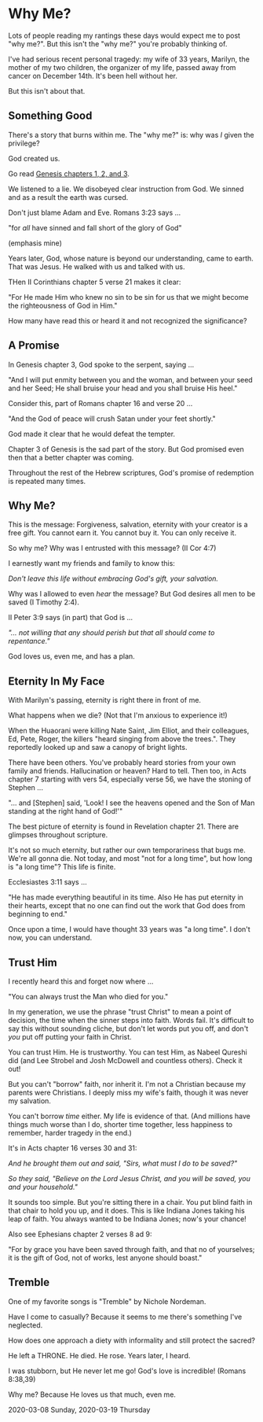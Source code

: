 # Why Me?

Lots of people reading my rantings these days would expect me to post
"why me?". But this isn't the "why me?" you're probably thinking of.

I've had serious recent personal tragedy: my wife of 33 years,
Marilyn, the mother of my two children, the organizer of my life,
passed away from cancer on December 14th. It's been hell without her.

But this isn't about that.

## Something Good

There's a story that burns within me.
The "why me?" is: why was *I* given the privilege?

God created us.

Go read [Genesis chapters 1, 2, and 3](https://www.biblegateway.com/passage/?search=genesis%201-3&version=NASB).

We listened to a lie. We disobeyed clear instruction from God.
We sinned and as a result the earth was cursed.

Don't just blame Adam and Eve. Romans 3:23 says ...

"for *all* have sinned and fall short of the glory of God"

(emphasis mine)

Years later, God, whose nature is beyond our understanding,
came to earth. That was Jesus. He walked with us and talked with us.

THen II Corinthians chapter 5 verse 21 makes it clear:

"For He made Him who knew no sin to be sin for us
that we might become the righteousness of God in Him."

How many have read this or heard it and not recognized the significance?

## A Promise

In Genesis chapter 3, God spoke to the serpent, saying ...

"And I will put enmity between you and the woman, and between your seed
and her Seed; He shall bruise your head and you shall bruise His heel."

Consider this, part of Romans chapter 16 and verse 20 ...

"And the God of peace will crush Satan under your feet shortly."

God made it clear that he would defeat the tempter.

Chapter 3 of Genesis is the sad part of the story.
But God promised even then that a better chapter was coming.

Throughout the rest of the Hebrew scriptures,
God's promise of redemption is repeated many times.

## Why Me?

This is the message:
Forgiveness, salvation, eternity with your creator
is a free gift. You cannot earn it. You cannot buy it.
You can only receive it.

So why me? Why was I entrusted with this message? (II Cor 4:7)

I earnestly want my friends and family to know this:

*Don't leave this life without embracing God's gift, your salvation.*

Why was I allowed to even *hear* the message?
But God desires all men to be saved (I Timothy 2:4).

II Peter 3:9 says (in part) that God is ... 

*"... not willing that any should perish
but that all should come to repentance."*

God loves us, even me, and has a plan.

## Eternity In My Face

With Marilyn's passing, eternity is right there in front of me.

What happens when we die? (Not that I'm anxious to experience it!)

When the Huaorani were killing Nate Saint, Jim Elliot, and their
colleagues, Ed, Pete, Roger, the killers "heard singing from above
the trees.". They reportedly looked up and saw a canopy of bright lights.

There have been others. You've probably heard stories from your own
family and friends. Hallucination or heaven? Hard to tell. Then too,
in Acts chapter 7 starting with vers 54, especially verse 56,
we have the stoning of Stephen ...

"... and [Stephen] said, 'Look! I see the heavens opened
and the Son of Man standing at the right hand of God!'"

The best picture of eternity is found in Revelation chapter 21.
There are glimpses throughout scripture.

It's not so much eternity, but rather our own temporariness that bugs me.
We're all gonna die. Not today, and most "not for a long time", but how
long is "a long time"? This life is finite.

Ecclesiastes 3:11 says ... 

"He has made everything beautiful in its time. Also He has put eternity
in their hearts, except that no one can find out the work that God does
from beginning to end."

Once upon a time, I would have thought 33 years was "a long time".
I don't now, you can understand.

## Trust Him

I recently heard this and forget now where ...

"You can always trust the Man who died for you."

In my generation, we use the phrase "trust Christ" to mean
a point of decision, the time when the sinner steps into faith.
Words fail. It's difficult to say this without sounding cliche,
but don't let words put you off, and don't *you* put off
putting your faith in Christ.

You can trust Him. He is trustworthy. You can test Him,
as Nabeel Qureshi did (and Lee Strobel and Josh McDowell
and countless others). Check it out!

But you can't "borrow" faith, nor inherit it.
I'm not a Christian because my parents were Christians.
I deeply miss my wife's faith, though it was never my salvation.

You can't borrow *time* either. My life is evidence of that.
(And millions have things much worse than I do, shorter time together,
less happiness to remember, harder tragedy in the end.)

It's in Acts chapter 16 verses 30 and 31:

*And he brought them out and said, "Sirs, what must I do to be saved?"*

*So they said, "Believe on the Lord Jesus Christ, and you will be saved,
you and your household."*

It sounds too simple. But you're sitting there in a chair.
You put blind faith in that chair to hold you up, and it does.
This is like Indiana Jones taking his leap of faith. You always wanted
to be Indiana Jones; now's your chance!

Also see Ephesians chapter 2 verses 8 ad 9:

"For by grace you have been saved through faith, and that no of yourselves;
it is the gift of God, not of works, lest anyone should boast."

## Tremble

One of my favorite songs is "Tremble" by Nichole Nordeman.

Have I come to casually?
Because it seems to me there's something I've neglected.

How does one approach a diety
with informality and still protect the sacred?

He left a THRONE. He died. He rose. Years later, I heard.

I was stubborn, but He never let me go!
God's love is incredible! (Romans 8:38,39)

Why me?
Because He loves us that much, even me.

2020-03-08 Sunday, 2020-03-19 Thursday


